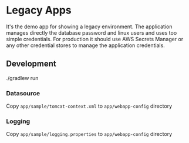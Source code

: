 # Legacy Apps

It's the demo app for showing a legacy environment.
The application manages directly the database password and linux users and uses too simple credentials.
For production it should use AWS Secrets Manager or any other credential stores to manage the application credentials.

## Development

./gradlew run

### Datasource
Copy `app/sample/tomcat-context.xml` to `app/webapp-config` directory

### Logging
Copy `app/sample/logging.properties` to `app/webapp-config` directory
